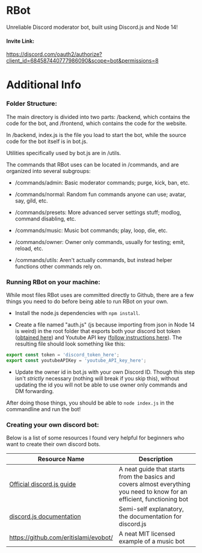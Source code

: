 # RBot
 Unreliable Discord moderator bot, built using Discord.js and Node 14!
 
#### Invite Link:
 https://discord.com/oauth2/authorize?client_id=684587440777986090&scope=bot&permissions=8


# Additional Info
 
### Folder Structure:
 The main directory is divided into two parts: /backend, which contains the code for the bot, and /frontend, which contains the code for the website.

 In /backend, index.js is the file you load to start the bot, while the source code for the bot itself is in bot.js. 

 Utilities specifically used by bot.js are in /utils.
 
 The commands that RBot uses can be located in /commands, and are organized into several subgroups:
 
 - /commands/admin: Basic moderator commands; purge, kick, ban, etc.
 
 - /commands/normal: Random fun commands anyone can use; avatar, say, gild, etc.
 
 - /commands/presets: More advanced server settings stuff; modlog, command disabling, etc.
 
 - /commands/music: Music bot commands; play, loop, die, etc.
 
 - /commands/owner: Owner only commands, usually for testing; emit, reload, etc.
 
 - /commands/utils: Aren't actually commands, but instead helper functions other commands rely on.
  
### Running RBot on your machine:
 While most files RBot uses are committed directly to Github, there are a few things you need to do before being able to run RBot on your own.
 
 - Install the node.js dependencies with `npm install`.
 
 - Create a file named "auth.js" (js because importing from json in Node 14 is weird) in the root folder that exports both your discord bot token ([obtained here](https://discord.com/developers/applications)) and Youtube API key ([follow instructions here](https://developers.google.com/youtube/v3/getting-started)). The resulting file should look something like this:
 ```js
 export const token = 'discord_token_here';
 export const youtubeAPIKey = 'youtube_API_key_here';
 ```
 - Update the owner id in bot.js with your own Discord ID. Though this step isn't *strictly* necessary (nothing will break if you skip this), without updating the id you will not be able to use owner only commands and DM forwarding.

After doing those things, you should be able to `node index.js` in the commandline and run the bot!

### Creating your own discord bot:
 Below is a list of some resources I found very helpful for beginners who want to create their own discord bots.
 
 | Resource Name | Description |
 | ----------- | ----------- |
 | [Official discord.js guide](https://discordjs.guide/) | A neat guide that starts from the basics and covers almost everything you need to know for an efficient, functioning bot |
 | [discord.js documentation](https://discord.js.org/#/docs/main/stable/general/welcome) | Semi-self explanatory, the documentation for discord.js |
 | https://github.com/eritislami/evobot/ | A neat MIT licensed example of a music bot |
